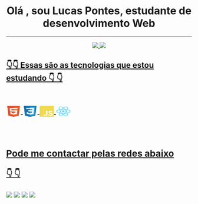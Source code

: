 <h1 align="center">Olá , sou Lucas Pontes, estudante de desenvolvimento Web</h1>
<p> </p>
<hr />
<div align="center">
  <a href="https://github.com/lucaspontesfx">
  <img height="180em" src="https://github-readme-stats.vercel.app/api?username=lucaspontesfx&show_icons=true&theme=tokyonight&include_all_commits=true&count_private=true"/>
  <img height="180em" src="https://github-readme-stats.vercel.app/api/top-langs/?username=lucaspontesfx&layout=compact&langs_count=7&theme=tokyonight"/>
</div>
  
  <h2> 👇👇 Essas são as tecnologias que estou estudando 👇 👇  <h2>
<div style="display: inline_block"><br>
  <img align="center" alt="Lucas-HTML" height="30" width="40" src="https://raw.githubusercontent.com/devicons/devicon/master/icons/html5/html5-original.svg">
  <img align="center" alt="Lucas-CSS" height="30" width="40" src="https://raw.githubusercontent.com/devicons/devicon/master/icons/css3/css3-original.svg">
   <img align="center" alt="Lucas-Js" height="30" width="40" src="https://raw.githubusercontent.com/devicons/devicon/master/icons/javascript/javascript-plain.svg">
  <img align="center" alt="Rafa-React" height="30" width="40" src="https://raw.githubusercontent.com/devicons/devicon/master/icons/react/react-original.svg">
 
 
  <div> 
    <br> <br>
    <h3>Pode me contactar pelas redes abaixo</h3> 👇 👇 
    <br> <br>
  <a href="https://www.youtube.com/c/GariInvestidor/featured" target="_blank"><img src="https://img.shields.io/badge/YouTube-FF0000?style=for-the-badge&logo=youtube&logoColor=white" target="_blank"></a>
  <a href="https://www.instagram.com/lucaspontesfx/" target="_blank"><img src="https://img.shields.io/badge/-Instagram-%23E4405F?style=for-the-badge&logo=instagram&logoColor=white" target="_blank"></a> 
  <a href="https://www.linkedin.com/in/lucaspontesfx" target="_blank"><img src="https://img.shields.io/badge/-LinkedIn-%230077B5?style=for-the-badge&logo=linkedin&logoColor=white" target="_blank"></a> 
  <a href = "mailto:lpontes835@gmail.com"><img src="https://img.shields.io/badge/-Gmail-%23333?style=for-the-badge&logo=gmail&logoColor=white" target="_blank"></a>  
 
 
</div>
